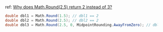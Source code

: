 ref: [Why does Math.Round(2.5) return 2 instead of 3?](https://stackoverflow.com/questions/977796/why-does-math-round2-5-return-2-instead-of-3)

```csharp
double dbl1 = Math.Round(1.5); // dbl1 == 2
double dbl2 = Math.Round(2.5); // dbl2 == 2
double dbl3 = Math.Round(2.5, 0, MidpointRounding.AwayFromZero); // dbl3 == 3
```